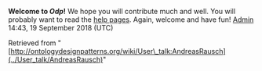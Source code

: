__Welcome to _Odp_!__ We hope you will contribute much and well. 
You will probably want to read the [help pages](http://ontologydesignpatterns.org/wiki/Help:Contents "Help:Contents"). Again, welcome and have fun! [Admin](../User/ValentinaPresutti "User:ValentinaPresutti") 14:43, 19 September 2018 (UTC)





Retrieved from "[http://ontologydesignpatterns.org/wiki/User\_talk:AndreasRausch](../User_talk/AndreasRausch)"